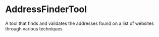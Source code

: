 # AddressFinderTool
 A tool that finds and validates the addresses found on a list of websites through various techniques
